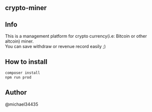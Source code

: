 crypto-miner
---

## Info
This is a management platform for crypto currency(i.e: Bitcoin or other altcoin) miner.  
You can save withdraw or revenue record easily ;)

## How to install
```bash
composer install
npm run prod
```

## Author
@michael34435

